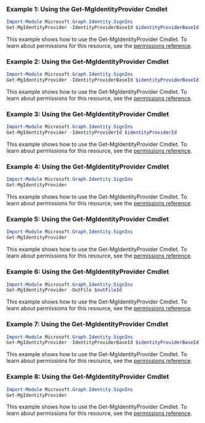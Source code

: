 ### Example 1: Using the Get-MgIdentityProvider Cmdlet
```powershell
Import-Module Microsoft.Graph.Identity.SignIns
Get-MgIdentityProvider -IdentityProviderBaseId $identityProviderBaseId
```
This example shows how to use the Get-MgIdentityProvider Cmdlet.
To learn about permissions for this resource, see the [permissions reference](/graph/permissions-reference).
### Example 2: Using the Get-MgIdentityProvider Cmdlet
```powershell
Import-Module Microsoft.Graph.Identity.SignIns
Get-MgIdentityProvider -IdentityProviderBaseId $identityProviderBaseId
```
This example shows how to use the Get-MgIdentityProvider Cmdlet.
To learn about permissions for this resource, see the [permissions reference](/graph/permissions-reference).
### Example 3: Using the Get-MgIdentityProvider Cmdlet
```powershell
Import-Module Microsoft.Graph.Identity.SignIns
Get-MgIdentityProvider -IdentityProviderId $identityProviderId
```
This example shows how to use the Get-MgIdentityProvider Cmdlet.
To learn about permissions for this resource, see the [permissions reference](/graph/permissions-reference).
### Example 4: Using the Get-MgIdentityProvider Cmdlet
```powershell
Import-Module Microsoft.Graph.Identity.SignIns
Get-MgIdentityProvider
```
This example shows how to use the Get-MgIdentityProvider Cmdlet.
To learn about permissions for this resource, see the [permissions reference](/graph/permissions-reference).
### Example 5: Using the Get-MgIdentityProvider Cmdlet
```powershell
Import-Module Microsoft.Graph.Identity.SignIns
Get-MgIdentityProvider
```
This example shows how to use the Get-MgIdentityProvider Cmdlet.
To learn about permissions for this resource, see the [permissions reference](/graph/permissions-reference).
### Example 6: Using the Get-MgIdentityProvider Cmdlet
```powershell
Import-Module Microsoft.Graph.Identity.SignIns
Get-MgIdentityProvider -OutFile $outFileId
```
This example shows how to use the Get-MgIdentityProvider Cmdlet.
To learn about permissions for this resource, see the [permissions reference](/graph/permissions-reference).
### Example 7: Using the Get-MgIdentityProvider Cmdlet
```powershell
Import-Module Microsoft.Graph.Identity.SignIns
Get-MgIdentityProvider -IdentityProviderBaseId $identityProviderBaseId
```
This example shows how to use the Get-MgIdentityProvider Cmdlet.
To learn about permissions for this resource, see the [permissions reference](/graph/permissions-reference).
### Example 8: Using the Get-MgIdentityProvider Cmdlet
```powershell
Import-Module Microsoft.Graph.Identity.SignIns
Get-MgIdentityProvider
```
This example shows how to use the Get-MgIdentityProvider Cmdlet.
To learn about permissions for this resource, see the [permissions reference](/graph/permissions-reference).
